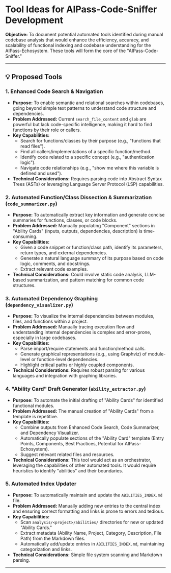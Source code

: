 # Tool Ideas for AIPass-Code-Sniffer Development

**Objective:** To document potential automated tools identified during manual codebase analysis that would enhance the efficiency, accuracy, and scalability of functional indexing and codebase understanding for the AIPass-Echosystem. These tools will form the core of the "AIPass-Code-Sniffer."

---

## 💡 Proposed Tools

### 1. Enhanced Code Search & Navigation

*   **Purpose:** To enable semantic and relational searches within codebases, going beyond simple text patterns to understand code structure and dependencies.
*   **Problem Addressed:** Current `search_file_content` and `glob` are powerful but lack code-specific intelligence, making it hard to find functions by their role or callers.
*   **Key Capabilities:**
    *   Search for functions/classes by their purpose (e.g., "functions that read files").
    *   Find all callers/implementations of a specific function/method.
    *   Identify code related to a specific concept (e.g., "authentication logic").
    *   Navigate code relationships (e.g., "show me where this variable is defined and used").
*   **Technical Considerations:** Requires parsing code into Abstract Syntax Trees (ASTs) or leveraging Language Server Protocol (LSP) capabilities.

### 2. Automated Function/Class Dissection & Summarization (`code_summarizer.py`)

*   **Purpose:** To automatically extract key information and generate concise summaries for functions, classes, or code blocks.
*   **Problem Addressed:** Manually populating "Component" sections in "Ability Cards" (inputs, outputs, dependencies, description) is time-consuming.
*   **Key Capabilities:**
    *   Given a code snippet or function/class path, identify its parameters, return types, and external dependencies.
    *   Generate a natural language summary of its purpose based on code logic, comments, and docstrings.
    *   Extract relevant code examples.
*   **Technical Considerations:** Could involve static code analysis, LLM-based summarization, and pattern matching for common code structures.

### 3. Automated Dependency Graphing (`dependency_visualizer.py`)

*   **Purpose:** To visualize the internal dependencies between modules, files, and functions within a project.
*   **Problem Addressed:** Manually tracing execution flow and understanding internal dependencies is complex and error-prone, especially in large codebases.
*   **Key Capabilities:**
    *   Parse import/require statements and function/method calls.
    *   Generate graphical representations (e.g., using Graphviz) of module-level or function-level dependencies.
    *   Highlight critical paths or highly coupled components.
*   **Technical Considerations:** Requires robust parsing for various languages and integration with graphing libraries.

### 4. "Ability Card" Draft Generator (`ability_extractor.py`)

*   **Purpose:** To automate the initial drafting of "Ability Cards" for identified functional modules.
*   **Problem Addressed:** The manual creation of "Ability Cards" from a template is repetitive.
*   **Key Capabilities:**
    *   Combine outputs from Enhanced Code Search, Code Summarizer, and Dependency Visualizer.
    *   Automatically populate sections of the "Ability Card" template (Entry Points, Components, Best Practices, Potential for AIPass-Echosystem).
    *   Suggest relevant related files and resources.
*   **Technical Considerations:** This tool would act as an orchestrator, leveraging the capabilities of other automated tools. It would require heuristics to identify "abilities" and their boundaries.

### 5. Automated Index Updater

*   **Purpose:** To automatically maintain and update the `ABILITIES_INDEX.md` file.
*   **Problem Addressed:** Manually adding new entries to the central index and ensuring correct formatting and links is prone to errors and tedious.
*   **Key Capabilities:**
    *   Scan `analysis/<project>/abilities/` directories for new or updated "Ability Cards."
    *   Extract metadata (Ability Name, Project, Category, Description, File Path) from the Markdown files.
    *   Automatically add/update entries in `ABILITIES_INDEX.md`, maintaining categorization and links.
*   **Technical Considerations:** Simple file system scanning and Markdown parsing.

---

